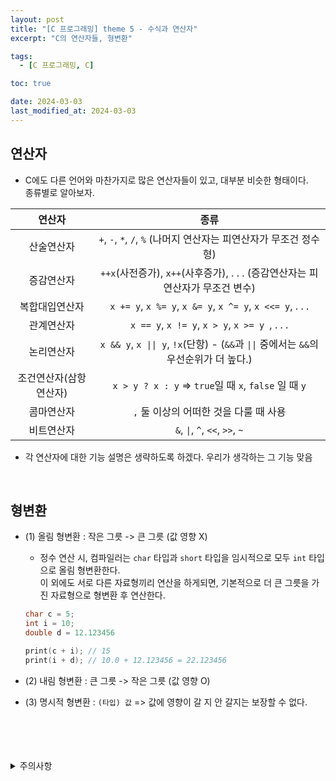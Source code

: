 ```yaml
---
layout: post
title: "[C 프로그래밍] theme 5 - 수식과 연산자"
excerpt: "C의 연산자들, 형변환"

tags:
  - [C 프로그래밍, C]

toc: true

date: 2024-03-03
last_modified_at: 2024-03-03
---
```

## 연산자
- C에도 다른 언어와 마찬가지로 많은 연산자들이 있고, 대부분 비슷한 형태이다.  
종류별로 알아보자.  

|연산자|종류|
|:---:|:---:|
|산술연산자|`+`, `-`, `*`, `/`, `%` (나머지 연산자는 피연산자가 무조건 정수형)|
|증감연산자|`++x`(사전증가), `x++`(사후증가), . . . (증감연산자는 피연산자가 무조건 변수)|
|복합대입연산자|`x += y`, `x %= y`, `x &= y`, `x ^= y`, `x <<= y`, . . .|
|관계연산자|`x == y`, `x != y`, `x > y`, `x >= y `, . . .|
|논리연산자|`x && y`, `x \|\| y`, `!x`(단항) - (`&&`과 `\|\|` 중에서는 `&&`의 우선순위가 더 높다.)|
|조건연산자(삼항연산자)|`x > y ? x : y`  => `true`일 때 `x`, `false` 일 때 `y`|
|콤마연산자|`,` 둘 이상의 어떠한 것을 다룰 때 사용|
|비트연산자|`&`, `\|`, `^`, `<<`, `>>`, `~`|  

- 각 연산자에 대한 기능 설명은 생략하도록 하겠다. 우리가 생각하는 그 기능 맞음  

<br>

## 형변환
- (1) 올림 형변환 : 작은 그릇 -> 큰 그릇 (값 영향 X)  

  - 정수 연산 시, 컴파일러는 `char` 타입과 `short` 타입을 임시적으로 모두 `int` 타입으로 올림 형변환한다.  
  이 외에도 서로 다른 자료형끼리 연산을 하게되면, 기본적으로 더 큰 그릇을 가진 자료형으로 형변환 후 연산한다.  

  ```c
  char c = 5;
  int i = 10;
  double d = 12.123456

  print(c + i); // 15
  print(i + d); // 10.0 + 12.123456 = 22.123456
  ```

- (2) 내림 형변환 : 큰 그릇 -> 작은 그릇 (값 영향 O)
- (3) 명시적 형변환 : `(타입) 값`  =>  값에 영향이 갈 지 안 갈지는 보장할 수 없다.  

<br>
<br>
<br>
<br>
<details>
<summary>주의사항</summary>
<div markdown="1">

이 포스팅은 강원대학교 최미정 교수님의 C 프로그래밍 수업을 들으며 내용을 정리 한 것입니다.  
수업 내용에 대한 저작권은 교수님께 있으니,  
다른 곳으로의 무분별한 내용 복사를 자제해 주세요.

</div>
</details>